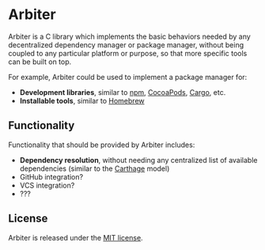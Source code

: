 # Arbiter

Arbiter is a C library which implements the basic behaviors needed by any decentralized dependency manager or package manager, without being coupled to any particular platform or purpose, so that more specific tools can be built on top.

For example, Arbiter could be used to implement a package manager for:

 * **Development libraries**, similar to [npm](http://npmjs.com), [CocoaPods](https://cocoapods.org), [Cargo](https://github.com/rust-lang/cargo), etc.
 * **Installable tools**, similar to [Homebrew](http://brew.sh)

## Functionality

Functionality that should be provided by Arbiter includes:

 * **Dependency resolution**, without needing any centralized list of available dependencies (similar to the [Carthage](https://github.com/Carthage/Carthage) model)
 * GitHub integration?
 * VCS integration?
 * ???

## License

Arbiter is released under the [MIT license](LICENSE).
